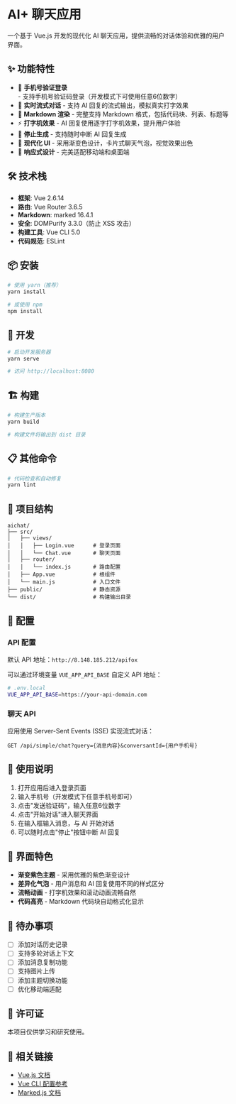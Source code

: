 # AI+ 聊天应用

一个基于 Vue.js 开发的现代化 AI 聊天应用，提供流畅的对话体验和优雅的用户界面。

## ✨ 功能特性

- 🔐 **手机号验证登录** - 支持手机号验证码登录（开发模式下可使用任意6位数字）
- 💬 **实时流式对话** - 支持 AI 回复的流式输出，模拟真实打字效果
- 📝 **Markdown 渲染** - 完整支持 Markdown 格式，包括代码块、列表、标题等
- ⚡ **打字机效果** - AI 回复使用逐字打字机效果，提升用户体验
- 🛑 **停止生成** - 支持随时中断 AI 回复生成
- 🎨 **现代化 UI** - 采用渐变色设计，卡片式聊天气泡，视觉效果出色
- 📱 **响应式设计** - 完美适配移动端和桌面端

## 🛠️ 技术栈

- **框架**: Vue 2.6.14
- **路由**: Vue Router 3.6.5
- **Markdown**: marked 16.4.1
- **安全**: DOMPurify 3.3.0（防止 XSS 攻击）
- **构建工具**: Vue CLI 5.0
- **代码规范**: ESLint

## 📦 安装

```bash
# 使用 yarn（推荐）
yarn install

# 或使用 npm
npm install
```

## 🚀 开发

```bash
# 启动开发服务器
yarn serve

# 访问 http://localhost:8080
```

## 🏗️ 构建

```bash
# 构建生产版本
yarn build

# 构建文件将输出到 dist 目录
```

## 📋 其他命令

```bash
# 代码检查和自动修复
yarn lint
```

## 📁 项目结构

```
aichat/
├── src/
│   ├── views/
│   │   ├── Login.vue      # 登录页面
│   │   └── Chat.vue       # 聊天页面
│   ├── router/
│   │   └── index.js       # 路由配置
│   ├── App.vue            # 根组件
│   └── main.js            # 入口文件
├── public/                # 静态资源
└── dist/                  # 构建输出目录
```

## 🔧 配置

### API 配置

默认 API 地址：`http://8.148.185.212/apifox`

可以通过环境变量 `VUE_APP_API_BASE` 自定义 API 地址：

```bash
# .env.local
VUE_APP_API_BASE=https://your-api-domain.com
```

### 聊天 API

应用使用 Server-Sent Events (SSE) 实现流式对话：

```
GET /api/simple/chat?query={消息内容}&conversantId={用户手机号}
```

## 🎯 使用说明

1. 打开应用后进入登录页面
2. 输入手机号（开发模式下任意手机号即可）
3. 点击"发送验证码"，输入任意6位数字
4. 点击"开始对话"进入聊天界面
5. 在输入框输入消息，与 AI 开始对话
6. 可以随时点击"停止"按钮中断 AI 回复

## 🎨 界面特色

- **渐变紫色主题** - 采用优雅的紫色渐变设计
- **差异化气泡** - 用户消息和 AI 回复使用不同的样式区分
- **流畅动画** - 打字机效果和滚动动画流畅自然
- **代码高亮** - Markdown 代码块自动格式化显示

## 📝 待办事项

- [ ] 添加对话历史记录
- [ ] 支持多轮对话上下文
- [ ] 添加消息复制功能
- [ ] 支持图片上传
- [ ] 添加主题切换功能
- [ ] 优化移动端适配

## 📄 许可证

本项目仅供学习和研究使用。

## 🔗 相关链接

- [Vue.js 文档](https://v2.vuejs.org/)
- [Vue CLI 配置参考](https://cli.vuejs.org/config/)
- [Marked.js 文档](https://marked.js.org/)
